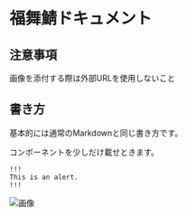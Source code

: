 # 福舞鯖ドキュメント
## 注意事項
画像を添付する際は外部URLを使用しないこと

## 書き方

基本的には通常のMarkdownと同じ書き方です。

コンポーネントを少しだけ載せときます。
```
!!!
This is an alert.
!!!
```
![画像](https://cdn.discordapp.com/attachments/1030800241416470558/1202591740259860480/image.png)
